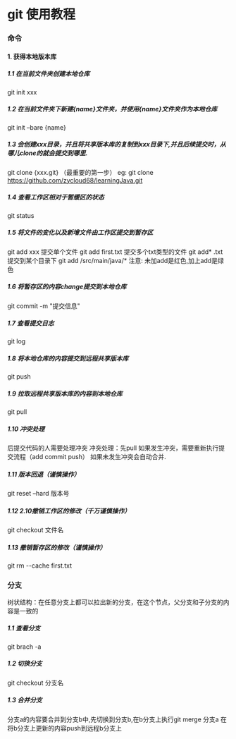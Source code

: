 # git 使用教程
### 命令
#### 1. 获得本地版本库
##### 1.1 在当前文件夹创建本地仓库
git init xxx
##### 1.2 在当前文件夹下新建{name}文件夹，并使用{name}文件夹作为本地仓库
git init –bare {name}
##### 1.3 会创建xxx目录，并且将共享版本库的复制到xxx目录下,并且后续提交时，从哪儿clone的就会提交到哪里.
git clone {xxx.git} （最重要的第一步）
eg: git clone https://github.com/zycloud68/learningJava.git
##### 1.4 查看工作区相对于暂缓区的状态
git status
##### 1.5 将文件的变化以及新增文件由工作区提交到暂存区
git add xxx
提交单个文件 git add first.txt
提交多个txt类型的文件 git add* .txt
提交到某个目录下 git add /src/main/java/*
注意: 未加add是红色,加上add是绿色
##### 1.6 将暂存区的内容change提交到本地仓库
git commit -m "提交信息"
##### 1.7 查看提交日志
git log
##### 1.8 将本地仓库的内容提交到远程共享版本库
git push
##### 1.9 拉取远程共享版本库的内容到本地仓库
git pull
##### 1.10 冲突处理
后提交代码的人需要处理冲突
冲突处理：先pull 如果发生冲突，需要重新执行提交流程（add commit push）
如果未发生冲突会自动合并.
##### 1.11 版本回退（谨慎操作）
git reset –hard 版本号
##### 1.12 2.10撤销工作区的修改（千万谨慎操作）
git checkout 文件名
##### 1.13 撤销暂存区的修改（谨慎操作）
git rm --cache first.txt

### 分支
树状结构：在任意分支上都可以拉出新的分支，在这个节点，父分支和子分支的内容是一致的
##### 1.1 查看分支
git brach -a
##### 1.2 切换分支 
git checkout 分支名
##### 1.3 合并分支
分支a的内容要合并到分支b中,先切换到分支b,在b分支上执行git merge 分支a
在将b分支上更新的内容push到远程b分支上

